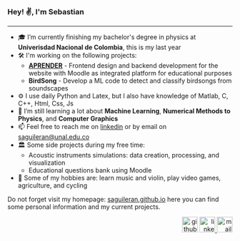 ### Hey! ✌, I'm Sebastian 

---

- 🎓  I’m currently finishing my bachelor's degree in physics at **Univerisdad Nacional de Colombia**, this is my last year
- 🛠️  I'm working on the following projects:
  - [**APRENDER**](https://preparatorioaprender.co) - Frontend design and backend development for the  website with Moodle as integrated platform for educational purposes
  - **BirdSong** - Develop a ML code to detect and classify birdsongs from soundscapes 
- ⚙️  I use daily Python and Latex, but I also have knowledge of Matlab, C, C++, Html, Css, Js
- 📗  I’m still learning a lot about **Machine Learning**, **Numerical Methods to Physics**, and **Computer Graphics** 
- 📫  Feel free to reach me on [linkedin](https://www.linkedin.com/in/serge-koudoro) or by email on [saguileran@unal.edu.co](mailto:saguileran@unal.edu.co)
- 🏛️  Some side projects during my free time:
  - Acoustic instruments simulations: data creation, processing, and visualization
  - Educational questions bank using Moodle
- 🧩 Some of my hobbies are: learn music and violin, play video games, agriculture, and cycling

Do not forget visit my homepage: [saguileran.github.io](https://saguileran.github.io/) here you can find some personal information and my current projects.

<div align="right">
  <a href="https://github.com/saguileran"> <img src='https://cdn.jsdelivr.net/npm/simple-icons@3.0.1/icons/github.svg' alt='github' height='35' ></a>  
  <a href="https://www.linkedin.com/in/saguileran"><img src='https://cdn-icons-png.flaticon.com/512/174/174857.png' alt='linkedin' height='35'> </a>  
  <a href="mailto:saguileran@unal.edu.co"><img src='https://icons-for-free.com/iconfiles/png/512/email+envelope+letter+mail+messages+icon-1320196712706027480.png' alt='mail' height='35'></a>
</div>
